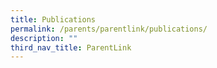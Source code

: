 ```yaml
---
title: Publications
permalink: /parents/parentlink/publications/
description: ""
third_nav_title: ParentLink
---
```

